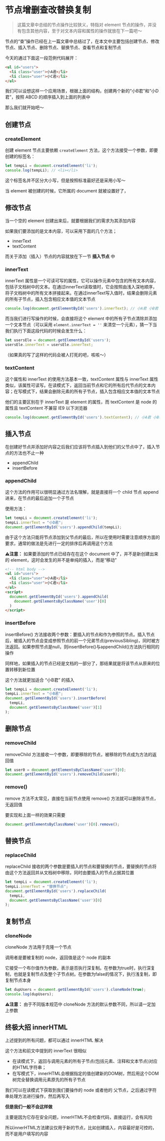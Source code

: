 # 节点增删查改替换复制

> 这篇文章中总结的节点操作比较狭义，特指对 element 节点的操作，并没有包含其他内容，至于对文本内容和属性的操作就放在下一篇吧～

节点的“查”操作已经在上一篇文章中总结过了，在本文中主要包括创建节点、修改节点、插入节点、删除节点、替换节点、查看节点和复制节点

今天的通过下面这一段范例代码展开：
```html
<ul id="users">
  <li class="user">小A君</li>
  <li class="user">小C君</li>
</ul>
```

我们可以设想这样一个应用场景，根据上面的结构，创建两个新的“小B君”和“小D君”，按照 ABCD 的顺序插入到上面的列表中

那么我们就开始吧～

## 创建节点

### createElement

创建 element 节点主要依赖 `createElement` 方法，这个方法接受一个参数，即要创建的标签名：  
```js
let tempLi = document.createElement('li');
console.log(tempLi); // <li></li>
```
这个标签名并不区分大小写，但是按照标准最好还是采用小写～

当 element 被创建的时候，它所属的 document 就被设置好了，

## 修改节点

当一个空的 element 创建出来后，就要根据我们的需求为其添加内容

如果我们要添加的是文本内容，可以采用下面的几个方法；

- innerText
- textContent

而关于添加（插入）节点的内容就放在下一节 **插入节点** 中

### innerText

innerText 属性是一个可读可写的属性，它可以操作元素中包含的所有文本内容，包括子文档树中的文本。在通过innerText读取值时，它会按照由浅入深地顺序，将子文档树中的所有文本拼接起来。在通过innerText写入值时，结果会删除元素的所有子节点，插入包含相应文本值的文本节点
```js
console.log(document.getElementById('users').innerText); // 小A君 小B君 
```

而当我们进行写操作的时候，会直接将这个 element 中的所有子节点清除并添加一个文本节点（可以采用 `element.innerText = ''` 来清空一个元素），猜一下当我们执行下面这段代码的时候会发生什么：
```js
let usersEle = document.getElementById('users');
usersEle.innerText = usersEle.innerText;
```
（如果真的写了这样的代码会被人打死的吧，咳咳～）

### textContent
这个属性和 innerText 的使用方法基本一致，textContent 属性与 innerText 属性类似，该属性可读写。在读模式下，返回当前节点和它的所有后代节点的文本内容；在写模式下，结果会删除元素的所有子节点，插入包含相应文本值的文本节点

他们的主要区别在于 innerText 是 element 的属性，而 textContent 是 node 的属性且 textContent 不兼容 IE9 以下浏览器
```js
console.log(document.getElementById('users').textContent); // 小A君 小B君 
```

## 插入节点

在创建好节点并添加好内容之后我们应该将节点插入到他们的父节点中了，插入节点的方法也不止一种

- appendChild
- insertBefore

### appendChild

这个方法的作用可以很明显通过方法名理解，就是直接将一个 child 节点 append 进来，在节点的最后追加一个子节点

使用方法：
```js
let tempLi = document.createElement('li');
tempLi.innerText = "小D君";
document.getElementById('users').appendChild(tempLi);
```
由于这个方法只能将节点添加到父节点的最后，所以在使用时需要注意顺序方面的要求，通常的做法是先进行一定的排序后再调用这个方法

**⚠️注意：** 如果要添加的节点已经存在在这个 document 中了，并不是新创建出来的 element，这时会发生的并不是单纯的插入，而是“移动”
```html
<!-- html body -->
<ul id="users">
  <li class="user">小A君</li>
  <li class="user">小C君</li>
</ul>
<script>
  document.getElementById('users').appendChild(
    document.getElementsByClassName('user')[0]
  )
</script>
```
### insertBefore

insertBefore() 方法接收两个参数：要插入的节点和作为参照的节点。插入节点后，被插入的节点会变成参照节点的前一个兄弟节点(previousSibling)，同时被方法返回。如果参照节点是null，则insertBefore()与appendChild()方法执行相同的操作

同样地，如果插入的节点已经是文档的一部分了，那结果就是将该节点从原来的位置转移到新位置

这个方法就更加适合 “小B君” 的插入

```js
let tempLi = document.createElement('li');
tempLi.innerText = "小B君";
document.getElementById('users').insertBefore(
  tempLi,
  document.getElementsByClassName('user')[1]
);
```

## 删除节点

### removeChild

removeChild 方法接收一个参数，即要移除的节点，被移除的节点成为方法的返回值

```js
let user0 = document.getElementsByClassName('user')[0];
document.getElementById('users').removeChild(user0);
```

### remove()

remove 方法不太常见，直接在当前节点使用 remove() 方法就可以删除该节点，无返回值

要实现和上面一样的效果只需要

```js
document.getElementsByClassName('user')[0].remove();
```


## 替换节点

### replaceChild
replaceChild 接收的两个参数是要插入的节点和要替换的节点，要替换的节点将由这个方法返回并从文档树中移除，同时由要插入的节点占据其位置

```js
let tempLi = document.createElement('li');
tempLi.innerText = "替换节点";
document.getElementById('users').replaceChild(
  tempLi,
  document.getElementsByClassName('user')[0]
);
```

## 复制节点

### cloneNode
cloneNode 方法用于克隆一个节点

调用者是要被复制的 node，返回值是这个 node 的副本

它接受一个布尔值作为参数，表示是否执行深复制。在参数为true时，执行深复制，也就是复制节点及整个子节点树。在参数为false的情况下，执行浅复制，即复制节点本身

```js
let dupUsers = document.getElementById('users').cloneNode(true);
console.log(dupUsers);
```

**⚠️注意：** 由于不同版本规范中 cloneNode 方法的默认参数不同，所以请一定加上参数

## 终极大招 innerHTML

上述提到的所有问题，都可以通过 innerHTML 解决

这个方法和前文中提到的 innerText 很相似

- 在读模式下，返回与调用元素的所有子节点(包括元素、注释和文本节点)对应的HTML字符串；
- 在写模式下，innerHTML会根据指定的值创建新的DOM树，然后用这个DOM树完全替换调用元素原先的所有子节点

我们可以在读模式下获取到我们要操作的 node 或者他的 父节点，之后通过字符串处理方法进行操作，然后再写入

**但是我们一般不会这样做**

主要是因为它存在安全问题，innerHTML不会检查代码，直接运行，会有风险

所以innerHTML方法建议仅用于新的节点，比如创建插入，内容最好是可控的，而不是用户填写的内容